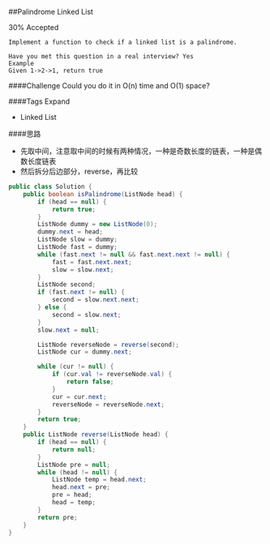 ##Palindrome Linked List

30% Accepted

	Implement a function to check if a linked list is a palindrome.

	Have you met this question in a real interview? Yes
	Example
	Given 1->2->1, return true

####Challenge
Could you do it in O(n) time and O(1) space?

####Tags Expand
- Linked List

####思路
- 先取中间，注意取中间的时候有两种情况，一种是奇数长度的链表，一种是偶数长度链表
- 然后拆分后边部分，reverse，再比较

```java
public class Solution {
    public boolean isPalindrome(ListNode head) {
        if (head == null) {
            return true;
        }
        ListNode dummy = new ListNode(0);
        dummy.next = head;
        ListNode slow = dummy;
        ListNode fast = dummy;
        while (fast.next != null && fast.next.next != null) {
            fast = fast.next.next;
            slow = slow.next;
        }
        ListNode second;
        if (fast.next != null) {
            second = slow.next.next;
        } else {
            second = slow.next;
        }
        slow.next = null;

        ListNode reverseNode = reverse(second);
        ListNode cur = dummy.next;

        while (cur != null) {
            if (cur.val != reverseNode.val) {
                return false;
            }
            cur = cur.next;
            reverseNode = reverseNode.next;
        }
        return true;
    }
    public ListNode reverse(ListNode head) {
        if (head == null) {
            return null;
        }
        ListNode pre = null;
        while (head != null) {
            ListNode temp = head.next;
            head.next = pre;
            pre = head;
            head = temp;
        }
        return pre;
    }
}

```
